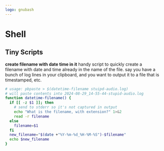 ```yaml
---
logo: gnubash
---
```

# Shell

## Tiny Scripts

**create filename with date time in it**
handy script to quickly create a filename with date and time already in the name of the file.
say you have a bunch of log lines in your clipboard, and you want to output it to a file that is timestamped, etc.

```sh
# usage: pbpaste > $(datetime-filename stuipd-audio.log)
# will paste contents into 2024-08-29_14-55-44-stupid-audio.log
function datetime-filename() {
  if [[ -z $1 ]]; then
    # send to stderr so it's not captured in output
    echo "What is the filename, with extension?" 1>&2
    read -r filename
  else
    filename=$1
  fi
  new_filename="$(date +"%Y-%m-%d_%H-%M-%S")-$filename"
  echo $new_filename
}
```
